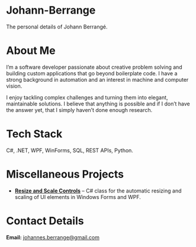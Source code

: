 # Johann-Berrange
The personal details of Johann Berrangé.

# About Me

I’m a software developer passionate about creative problem solving and building custom applications that go beyond boilerplate code. I have a strong background in automation and an interest in machine and computer vision.

I enjoy tackling complex challenges and turning them into elegant, maintainable solutions. I believe that anything is possible and if I don’t have the answer yet, that I simply haven’t done enough research.

# Tech Stack

C#, .NET, WPF, WinForms, SQL, REST APIs, Python.

# Miscellaneous Projects

- **[Resize and Scale Controls](#)** – C# class for the automatic resizing and scaling of UI elements in Windows Forms and WPF.

# Contact Details

**Email:** johannes.berrange@gmail.com
